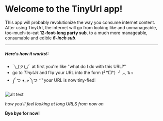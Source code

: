 

# Welcome to the TinyUrl app!

This app will probably revolutionize the way you consume internet content.
After using TinyUrl, the internet will go from looking like and unmanageable,
too-much-to-eat **12-foot-long party sub**, to a much more manageable, consumable
and edible **_6-inch sub_**.

---

##### Here's how it works!:

* ¯\\\_(ツ)_/¯ at first you're like "what do I do with this URL?"
* go to _TinyUrl_ and flip your URL into the form (╯°□°）╯ ︵ ˥ɹ∩
* ༼ つ ◕_◕ ༽つ  ᵘʳˡ your URL is now tiny-fied!

![alt text](https://media.giphy.com/media/mJ4l3mnBCRR5u/giphy.gif "homer uses tinyurl")

_how you'll feel looking at long URLS from now on_

**Bye bye for now!**